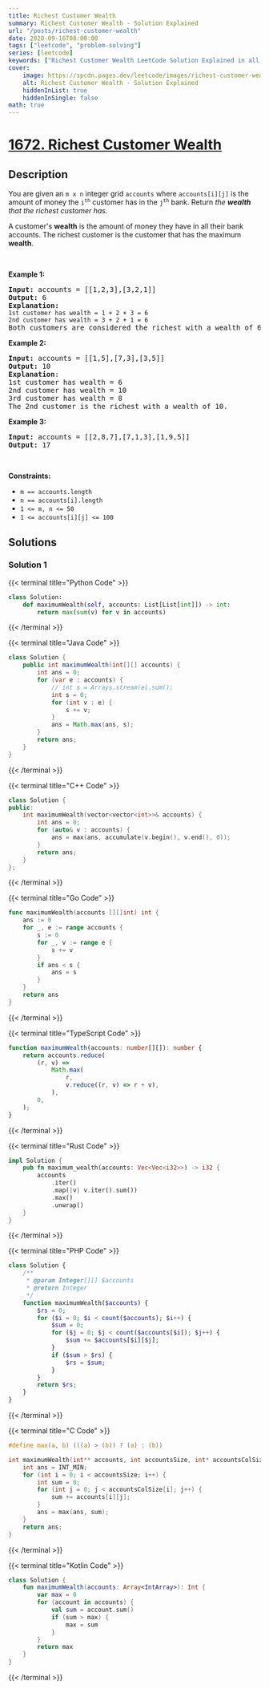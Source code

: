 ```yaml
---
title: Richest Customer Wealth
summary: Richest Customer Wealth - Solution Explained
url: "/posts/richest-customer-wealth"
date: 2020-09-16T08:00:00
tags: ["leetcode", "problem-solving"]
series: [leetcode]
keywords: ["Richest Customer Wealth LeetCode Solution Explained in all languages", "1672", "leetcode question 1672", "Richest Customer Wealth", "LeetCode", "leetcode solution in Python3 C++ Java Go PHP Ruby Swift TypeScript Rust C# JavaScript C", "GeeksforGeeks", "InterviewBit", "Coding Ninjas", "HackerRank", "HackerEarth", "CodeChef", "TopCoder", "AlgoExpert", "freeCodeCamp", "Codeforces", "GitHub", "AtCoder", "Samir Paul"]
cover:
    image: https://spcdn.pages.dev/leetcode/images/richest-customer-wealth.webp
    alt: Richest Customer Wealth - Solution Explained
    hiddenInList: true
    hiddenInSingle: false
math: true
---
```



# [1672. Richest Customer Wealth](https://leetcode.com/problems/richest-customer-wealth)


## Description

<p>You are given an <code>m x n</code> integer grid <code>accounts</code> where <code>accounts[i][j]</code> is the amount of money the <code>i​​​​​<sup>​​​​​​th</sup>​​​​</code> customer has in the <code>j​​​​​<sup>​​​​​​th</sup></code>​​​​ bank. Return<em> the <strong>wealth</strong> that the richest customer has.</em></p>

<p>A customer&#39;s <strong>wealth</strong> is the amount of money they have in all their bank accounts. The richest customer is the customer that has the maximum <strong>wealth</strong>.</p>

<p>&nbsp;</p>
<p><strong class="example">Example 1:</strong></p>

<pre>
<strong>Input:</strong> accounts = [[1,2,3],[3,2,1]]
<strong>Output:</strong> 6
<strong>Explanation</strong><strong>:</strong>
<code>1st customer has wealth = 1 + 2 + 3 = 6
</code><code>2nd customer has wealth = 3 + 2 + 1 = 6
</code>Both customers are considered the richest with a wealth of 6 each, so return 6.
</pre>

<p><strong class="example">Example 2:</strong></p>

<pre>
<strong>Input:</strong> accounts = [[1,5],[7,3],[3,5]]
<strong>Output:</strong> 10
<strong>Explanation</strong>: 
1st customer has wealth = 6
2nd customer has wealth = 10 
3rd customer has wealth = 8
The 2nd customer is the richest with a wealth of 10.</pre>

<p><strong class="example">Example 3:</strong></p>

<pre>
<strong>Input:</strong> accounts = [[2,8,7],[7,1,3],[1,9,5]]
<strong>Output:</strong> 17
</pre>

<p>&nbsp;</p>
<p><strong>Constraints:</strong></p>

<ul>
	<li><code>m ==&nbsp;accounts.length</code></li>
	<li><code>n ==&nbsp;accounts[i].length</code></li>
	<li><code>1 &lt;= m, n &lt;= 50</code></li>
	<li><code>1 &lt;= accounts[i][j] &lt;= 100</code></li>
</ul>

## Solutions

### Solution 1

<!-- tabs:start -->

{{< terminal title="Python Code" >}}
```python
class Solution:
    def maximumWealth(self, accounts: List[List[int]]) -> int:
        return max(sum(v) for v in accounts)
```
{{< /terminal >}}

{{< terminal title="Java Code" >}}
```java
class Solution {
    public int maximumWealth(int[][] accounts) {
        int ans = 0;
        for (var e : accounts) {
            // int s = Arrays.stream(e).sum();
            int s = 0;
            for (int v : e) {
                s += v;
            }
            ans = Math.max(ans, s);
        }
        return ans;
    }
}
```
{{< /terminal >}}

{{< terminal title="C++ Code" >}}
```cpp
class Solution {
public:
    int maximumWealth(vector<vector<int>>& accounts) {
        int ans = 0;
        for (auto& v : accounts) {
            ans = max(ans, accumulate(v.begin(), v.end(), 0));
        }
        return ans;
    }
};
```
{{< /terminal >}}

{{< terminal title="Go Code" >}}
```go
func maximumWealth(accounts [][]int) int {
	ans := 0
	for _, e := range accounts {
		s := 0
		for _, v := range e {
			s += v
		}
		if ans < s {
			ans = s
		}
	}
	return ans
}
```
{{< /terminal >}}

{{< terminal title="TypeScript Code" >}}
```ts
function maximumWealth(accounts: number[][]): number {
    return accounts.reduce(
        (r, v) =>
            Math.max(
                r,
                v.reduce((r, v) => r + v),
            ),
        0,
    );
}
```
{{< /terminal >}}

{{< terminal title="Rust Code" >}}
```rust
impl Solution {
    pub fn maximum_wealth(accounts: Vec<Vec<i32>>) -> i32 {
        accounts
            .iter()
            .map(|v| v.iter().sum())
            .max()
            .unwrap()
    }
}
```
{{< /terminal >}}

{{< terminal title="PHP Code" >}}
```php
class Solution {
    /**
     * @param Integer[][] $accounts
     * @return Integer
     */
    function maximumWealth($accounts) {
        $rs = 0;
        for ($i = 0; $i < count($accounts); $i++) {
            $sum = 0;
            for ($j = 0; $j < count($accounts[$i]); $j++) {
                $sum += $accounts[$i][$j];
            }
            if ($sum > $rs) {
                $rs = $sum;
            }
        }
        return $rs;
    }
}
```
{{< /terminal >}}

{{< terminal title="C Code" >}}
```c
#define max(a, b) (((a) > (b)) ? (a) : (b))

int maximumWealth(int** accounts, int accountsSize, int* accountsColSize) {
    int ans = INT_MIN;
    for (int i = 0; i < accountsSize; i++) {
        int sum = 0;
        for (int j = 0; j < accountsColSize[i]; j++) {
            sum += accounts[i][j];
        }
        ans = max(ans, sum);
    }
    return ans;
}
```
{{< /terminal >}}

{{< terminal title="Kotlin Code" >}}
```kotlin
class Solution {
    fun maximumWealth(accounts: Array<IntArray>): Int {
        var max = 0
        for (account in accounts) {
            val sum = account.sum()
            if (sum > max) {
                max = sum
            }
        }
        return max
    }
}
```
{{< /terminal >}}

<!-- tabs:end -->

<!-- end -->
